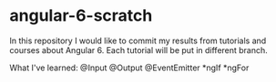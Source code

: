 # angular-6-scratch

In this repository I would like to commit my results from tutorials and courses about Angular 6.
Each tutorial will be put in different branch.

What I've learned:
@Input
@Output
@EventEmitter
*ngIf
*ngFor
